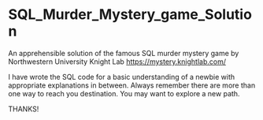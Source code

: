 # SQL_Murder_Mystery_game_Solution
An apprehensible solution of the famous SQL murder mystery game by Northwestern University Knight Lab https://mystery.knightlab.com/

I have wrote the SQL code for a basic understanding of a newbie with appropriate explanations in between. 
Always remember there are more than one way to reach you destination. 
You may want to explore a new path.

THANKS!

